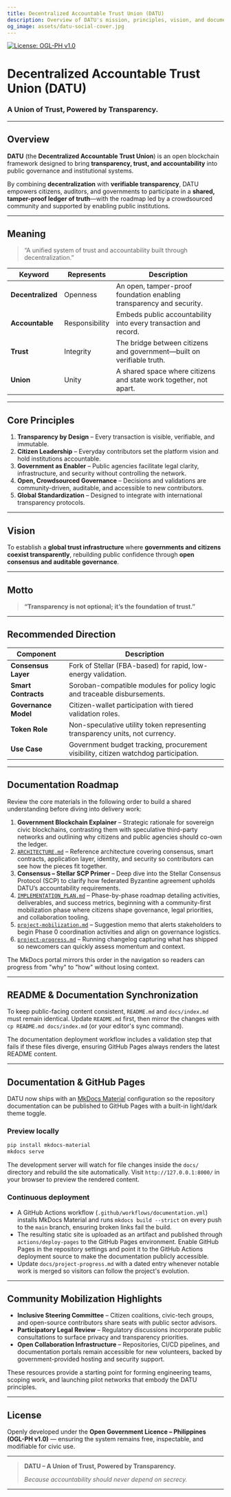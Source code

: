 ```yaml
---
title: Decentralized Accountable Trust Union (DATU)
description: Overview of DATU's mission, principles, vision, and documentation roadmap for building a transparent governance ledger.
og_image: assets/datu-social-cover.jpg
---
```


[![License: OGL-PH v1.0](https://img.shields.io/badge/License-OGL--PH%20v1.0-brightgreen.svg)](https://datuph.org)
# Decentralized Accountable Trust Union (DATU)

### A Union of Trust, Powered by Transparency.

---

## Overview

**DATU** (the **Decentralized Accountable Trust Union**) is an open blockchain framework designed to bring **transparency, trust, and accountability** into public governance and institutional systems.

By combining **decentralization** with **verifiable transparency**, DATU empowers citizens, auditors, and governments to participate in a **shared, tamper-proof ledger of truth**—with the roadmap led by a crowdsourced community and supported by enabling public institutions.

---

## Meaning

> “A unified system of trust and accountability built through decentralization.”

| Keyword | Represents | Description |
|----------|-------------|--------------|
| **Decentralized** | Openness | An open, tamper-proof foundation enabling transparency and security. |
| **Accountable** | Responsibility | Embeds public accountability into every transaction and record. |
| **Trust** | Integrity | The bridge between citizens and government—built on verifiable truth. |
| **Union** | Unity | A shared space where citizens and state work together, not apart. |

---

## Core Principles

1. **Transparency by Design** – Every transaction is visible, verifiable, and immutable.
2. **Citizen Leadership** – Everyday contributors set the platform vision and hold institutions accountable.
3. **Government as Enabler** – Public agencies facilitate legal clarity, infrastructure, and security without controlling the network.
4. **Open, Crowdsourced Governance** – Decisions and validations are community-driven, auditable, and accessible to new contributors.
5. **Global Standardization** – Designed to integrate with international transparency protocols.

---

## Vision

To establish a **global trust infrastructure** where **governments and citizens coexist transparently**, rebuilding public confidence through **open consensus and auditable governance**.

---

## Motto

> **“Transparency is not optional; it’s the foundation of trust.”**

---

## Recommended Direction

| Component | Description |
|------------|--------------|
| **Consensus Layer** | Fork of Stellar (FBA-based) for rapid, low-energy validation. |
| **Smart Contracts** | Soroban-compatible modules for policy logic and traceable disbursements. |
| **Governance Model** | Citizen-wallet participation with tiered validation roles. |
| **Token Role** | Non-speculative utility token representing transparency units, not currency. |
| **Use Case** | Government budget tracking, procurement visibility, citizen watchdog participation. |

---

## Documentation Roadmap

Review the core materials in the following order to build a shared understanding before diving into delivery work:

1. **Government Blockchain Explainer** – Strategic rationale for sovereign civic blockchains, contrasting them with speculative third-party networks and outlining why citizens and public agencies should co-own the ledger.
2. [`ARCHITECTURE.md`](./ARCHITECTURE.md) – Reference architecture covering consensus, smart contracts, application layer, identity, and security so contributors can see how the pieces fit together.
3. **Consensus – Stellar SCP Primer** – Deep dive into the Stellar Consensus Protocol (SCP) to clarify how federated Byzantine agreement upholds DATU’s accountability requirements.
4. [`IMPLEMENTATION_PLAN.md`](./IMPLEMENTATION_PLAN.md) – Phase-by-phase roadmap detailing activities, deliverables, and success metrics, beginning with a community-first mobilization phase where citizens shape governance, legal priorities, and collaboration tooling.
5. [`project-mobilization.md`](./project-mobilization.md) – Suggestion memo that alerts stakeholders to begin Phase 0 coordination activities and align on governance logistics.
6. [`project-progress.md`](./project-progress.md) – Running changelog capturing what has shipped so newcomers can quickly assess momentum and context.

The MkDocs portal mirrors this order in the navigation so readers can progress from "why" to "how" without losing context.

---

## README & Documentation Synchronization

To keep public-facing content consistent, `README.md` and `docs/index.md` must remain identical. Update `README.md` first, then mirror the changes with `cp README.md docs/index.md` (or your editor's sync command).

The documentation deployment workflow includes a validation step that fails if these files diverge, ensuring GitHub Pages always renders the latest README content.

---

## Documentation & GitHub Pages

DATU now ships with an [MkDocs Material](https://squidfunk.github.io/mkdocs-material/) configuration so the repository documentation can be published to GitHub Pages with a built-in light/dark theme toggle.

### Preview locally

```bash
pip install mkdocs-material
mkdocs serve
```

The development server will watch for file changes inside the `docs/` directory and rebuild the site automatically. Visit `http://127.0.0.1:8000/` in your browser to preview the rendered content.

### Continuous deployment

* A GitHub Actions workflow (`.github/workflows/documentation.yml`) installs MkDocs Material and runs `mkdocs build --strict` on every push to the `main` branch, ensuring broken links fail the build.
* The resulting static site is uploaded as an artifact and published through `actions/deploy-pages` to the GitHub Pages environment. Enable GitHub Pages in the repository settings and point it to the GitHub Actions deployment source to make the documentation publicly accessible.
* Update `docs/project-progress.md` with a dated entry whenever notable work is merged so visitors can follow the project's evolution.

---

## Community Mobilization Highlights

* **Inclusive Steering Committee** – Citizen coalitions, civic-tech groups, and open-source contributors share seats with public sector advisors.
* **Participatory Legal Review** – Regulatory discussions incorporate public consultations to surface privacy and transparency priorities.
* **Open Collaboration Infrastructure** – Repositories, CI/CD pipelines, and documentation portals remain accessible for new volunteers, backed by government-provided hosting and security support.

These resources provide a starting point for forming engineering teams, scoping work, and launching pilot networks that embody the DATU principles.

---

## License

Openly developed under the **Open Government Licence – Philippines (OGL-PH v1.0)** — ensuring the system remains free, inspectable, and modifiable for civic use.

---

> **DATU – A Union of Trust, Powered by Transparency.**
>
> *Because accountability should never depend on secrecy.*

---
